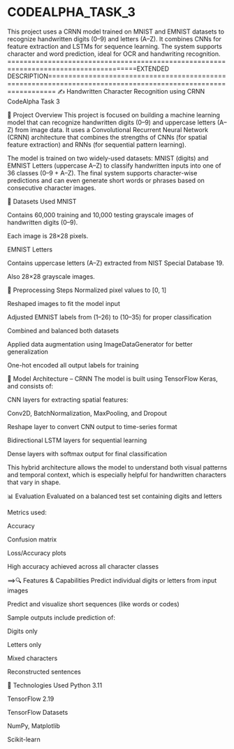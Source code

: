 # CODEALPHA_TASK_3
This project uses a CRNN model trained on MNIST and EMNIST datasets to recognize handwritten digits (0–9) and letters (A–Z). It combines CNNs for feature extraction and LSTMs for sequence learning. The system supports character and word prediction, ideal for OCR and handwriting recognition.
======================================================================================EXTENDED DESCRIPTION==============================================================================================================
✍️ Handwritten Character Recognition using CRNN
CodeAlpha Task 3

📌 Project Overview
This project is focused on building a machine learning model that can recognize handwritten digits (0–9) and uppercase letters (A–Z) from image data. It uses a Convolutional Recurrent Neural Network (CRNN) architecture that combines the strengths of CNNs (for spatial feature extraction) and RNNs (for sequential pattern learning).

The model is trained on two widely-used datasets: MNIST (digits) and EMNIST Letters (uppercase A–Z) to classify handwritten inputs into one of 36 classes (0–9 + A–Z). The final system supports character-wise predictions and can even generate short words or phrases based on consecutive character images.

📂 Datasets Used
MNIST

Contains 60,000 training and 10,000 testing grayscale images of handwritten digits (0–9).

Each image is 28×28 pixels.

EMNIST Letters

Contains uppercase letters (A–Z) extracted from NIST Special Database 19.

Also 28×28 grayscale images.

🔧 Preprocessing Steps
Normalized pixel values to [0, 1]

Reshaped images to fit the model input

Adjusted EMNIST labels from (1–26) to (10–35) for proper classification

Combined and balanced both datasets

Applied data augmentation using ImageDataGenerator for better generalization

One-hot encoded all output labels for training

🧠 Model Architecture – CRNN
The model is built using TensorFlow Keras, and consists of:

CNN layers for extracting spatial features:

Conv2D, BatchNormalization, MaxPooling, and Dropout

Reshape layer to convert CNN output to time-series format

Bidirectional LSTM layers for sequential learning

Dense layers with softmax output for final classification

This hybrid architecture allows the model to understand both visual patterns and temporal context, which is especially helpful for handwritten characters that vary in shape.

📊 Evaluation
Evaluated on a balanced test set containing digits and letters

Metrics used:

Accuracy

Confusion matrix

Loss/Accuracy plots

High accuracy achieved across all character classes

==>🔍 Features & Capabilities
Predict individual digits or letters from input images

Predict and visualize short sequences (like words or codes)

Sample outputs include prediction of:

Digits only

Letters only

Mixed characters

Reconstructed sentences

🧪 Technologies Used
Python 3.11

TensorFlow 2.19

TensorFlow Datasets

NumPy, Matplotlib

Scikit-learn

